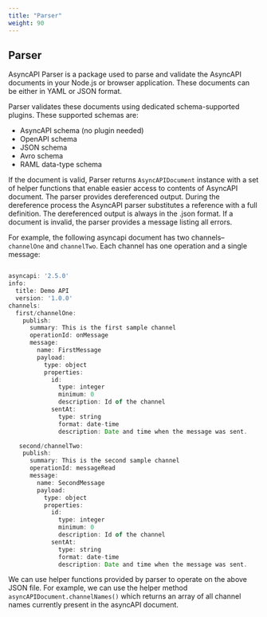 ```yaml
---
title: "Parser"
weight: 90
---
```


## Parser

AsyncAPI Parser is a package used to parse and validate the AsyncAPI documents in your Node.js or browser application. These documents can be either in YAML or JSON format.

Parser validates these documents using dedicated schema-supported plugins. These supported schemas are:

- AsyncAPI schema (no plugin needed)
- OpenAPI schema
- JSON schema
- Avro schema
- RAML data-type schema

If the document is valid, Parser returns `AsyncAPIDocument` instance with a set of helper functions that enable easier access to contents of AsyncAPI document. The parser provides dereferenced output. During the dereference process the AsyncAPI parser substitutes a reference with a full definition. The dereferenced output is always in the .json format. If a document is invalid, the parser provides a message listing all errors. 

For example, the following asyncapi document has two channels–`channelOne` and `channelTwo`. Each channel has one operation and a single message:

```js

asyncapi: '2.5.0'
info:
  title: Demo API
  version: '1.0.0'
channels:
  first/channelOne:
    publish:
      summary: This is the first sample channel
      operationId: onMessage
      message:
        name: FirstMessage
        payload:
          type: object
          properties:
            id:
              type: integer
              minimum: 0
              description: Id of the channel
            sentAt:
              type: string
              format: date-time
              description: Date and time when the message was sent.

   second/channelTwo:
    publish:
      summary: This is the second sample channel
      operationId: messageRead
      message:
        name: SecondMessage
        payload:
          type: object
          properties:
            id:
              type: integer
              minimum: 0
              description: Id of the channel
            sentAt:
              type: string
              format: date-time
              description: Date and time when the message was sent.

```
We can use helper functions provided by parser to operate on the above JSON file. For example, we can use the helper method `asyncAPIDocument.channelNames()` which returns an array of all channel names currently present in the asyncAPI document.

```js

```


